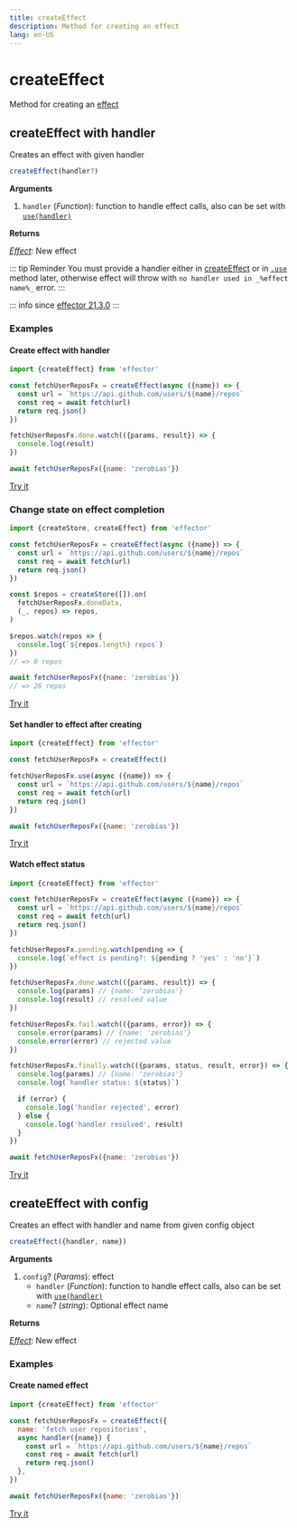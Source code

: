 ```yaml
---
title: createEffect
description: Method for creating an effect
lang: en-US
---
```


# createEffect

Method for creating an [effect](/api/effector/Effect.md)

## createEffect with handler

Creates an effect with given handler

```typescript
createEffect(handler?)
```

**Arguments**

1. `handler` (_Function_): function to handle effect calls, also can be set with [`use(handler)`](#use)

**Returns**

[_Effect_](/api/effector/Effect.md): New effect

::: tip Reminder
You must provide a handler either in [createEffect](/api/effector/createEffect.md) or in [`.use`](/api/effector/Effect.md#use-handler) method later, otherwise effect will throw with `no handler used in _%effect name%_` error.
:::

::: info since
[effector 21.3.0](https://changelog.effector.dev/#effector-21-3-0)
:::

### Examples

#### Create effect with handler

```js
import {createEffect} from 'effector'

const fetchUserReposFx = createEffect(async ({name}) => {
  const url = `https://api.github.com/users/${name}/repos`
  const req = await fetch(url)
  return req.json()
})

fetchUserReposFx.done.watch(({params, result}) => {
  console.log(result)
})

await fetchUserReposFx({name: 'zerobias'})
```

[Try it](https://share.effector.dev/7K23rdej)

### Change state on effect completion

```js
import {createStore, createEffect} from 'effector'

const fetchUserReposFx = createEffect(async ({name}) => {
  const url = `https://api.github.com/users/${name}/repos`
  const req = await fetch(url)
  return req.json()
})

const $repos = createStore([]).on(
  fetchUserReposFx.doneData,
  (_, repos) => repos,
)

$repos.watch(repos => {
  console.log(`${repos.length} repos`)
})
// => 0 repos

await fetchUserReposFx({name: 'zerobias'})
// => 26 repos
```

[Try it](https://share.effector.dev/uAJFC1XM)

#### Set handler to effect after creating

```js
import {createEffect} from 'effector'

const fetchUserReposFx = createEffect()

fetchUserReposFx.use(async ({name}) => {
  const url = `https://api.github.com/users/${name}/repos`
  const req = await fetch(url)
  return req.json()
})

await fetchUserReposFx({name: 'zerobias'})
```

[Try it](https://share.effector.dev/e1QPH9Uq)

#### Watch effect status

```js
import {createEffect} from 'effector'

const fetchUserReposFx = createEffect(async ({name}) => {
  const url = `https://api.github.com/users/${name}/repos`
  const req = await fetch(url)
  return req.json()
})

fetchUserReposFx.pending.watch(pending => {
  console.log(`effect is pending?: ${pending ? 'yes' : 'no'}`)
})

fetchUserReposFx.done.watch(({params, result}) => {
  console.log(params) // {name: 'zerobias'}
  console.log(result) // resolved value
})

fetchUserReposFx.fail.watch(({params, error}) => {
  console.error(params) // {name: 'zerobias'}
  console.error(error) // rejected value
})

fetchUserReposFx.finally.watch(({params, status, result, error}) => {
  console.log(params) // {name: 'zerobias'}
  console.log(`handler status: ${status}`)

  if (error) {
    console.log('handler rejected', error)
  } else {
    console.log('handler resolved', result)
  }
})

await fetchUserReposFx({name: 'zerobias'})
```

[Try it](https://share.effector.dev/LeurvtYA)

## createEffect with config

Creates an effect with handler and name from given config object

```typescript
createEffect({handler, name})
```

**Arguments**

1. `config`? (_Params_): effect
   - `handler` (_Function_): function to handle effect calls, also can be set with [`use(handler)`](#use)
   - `name`? (_string_): Optional effect name

**Returns**

[_Effect_](/api/effector/Effect.md): New effect

### Examples

#### Create named effect

```js
import {createEffect} from 'effector'

const fetchUserReposFx = createEffect({
  name: 'fetch user repositories',
  async handler({name}) {
    const url = `https://api.github.com/users/${name}/repos`
    const req = await fetch(url)
    return req.json()
  },
})

await fetchUserReposFx({name: 'zerobias'})
```

[Try it](https://share.effector.dev/GynSzKee)
